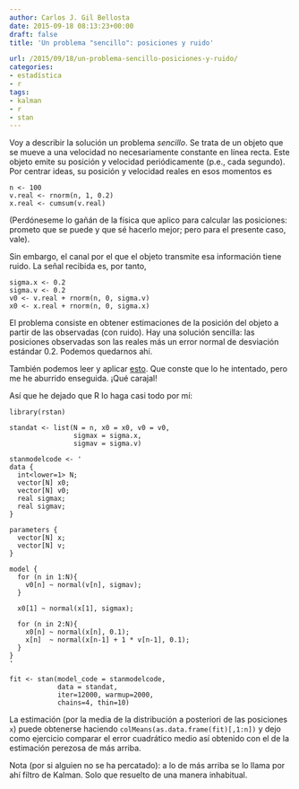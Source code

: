 ```yaml
---
author: Carlos J. Gil Bellosta
date: 2015-09-18 08:13:23+00:00
draft: false
title: 'Un problema "sencillo": posiciones y ruido'

url: /2015/09/18/un-problema-sencillo-posiciones-y-ruido/
categories:
- estadística
- r
tags:
- kalman
- r
- stan
---
```


Voy a describir la solución un problema _sencillo_. Se trata de un objeto que se mueve a una velocidad no necesariamente constante en línea recta. Este objeto emite su posición y velocidad periódicamente (p.e., cada segundo). Por centrar ideas, su posición y velocidad reales en esos momentos es



    n <- 100
    v.real <- rnorm(n, 1, 0.2)
    x.real <- cumsum(v.real)



(Perdóneseme lo gañán de la física que aplico para calcular las posiciones: prometo que se puede y que sé hacerlo mejor; pero para el presente caso, vale).

Sin embargo, el canal por el que el objeto transmite esa información tiene ruido. La señal recibida es, por tanto,



    sigma.x <- 0.2
    sigma.v <- 0.2
    v0 <- v.real + rnorm(n, 0, sigma.v)
    x0 <- x.real + rnorm(n, 0, sigma.x)



El problema consiste en obtener estimaciones de la posición del objeto a partir de las observadas (con ruido). Hay una solución sencilla: las posiciones observadas son las reales más un error normal de desviación estándar 0.2. Podemos quedarnos ahí.

También podemos leer y aplicar [esto](https://en.wikipedia.org/wiki/Kalman_filter). Que conste que lo he intentado, pero me he aburrido enseguida. ¡Qué carajal!

Así que he dejado que R lo haga casi todo por mí:



    library(rstan)

    standat <- list(N = n, x0 = x0, v0 = v0,
                    sigmax = sigma.x,
                    sigmav = sigma.v)

    stanmodelcode <- '
    data {
      int<lower=1> N;
      vector[N] x0;
      vector[N] v0;
      real sigmax;
      real sigmav;
    }

    parameters {
      vector[N] x;
      vector[N] v;
    }

    model {
      for (n in 1:N){
        v0[n] ~ normal(v[n], sigmav);
      }

      x0[1] ~ normal(x[1], sigmax);

      for (n in 2:N){
        x0[n] ~ normal(x[n], 0.1);
        x[n]  ~ normal(x[n-1] + 1 * v[n-1], 0.1);
      }
    }
    '

    fit <- stan(model_code = stanmodelcode,
                data = standat,
                iter=12000, warmup=2000,
                chains=4, thin=10)



La estimación (por la media de la distribución a posteriori de las posiciones `x`) puede obtenerse haciendo `colMeans(as.data.frame(fit)[,1:n])` y dejo como ejercicio comparar el error cuadrático medio así obtenido con el de la estimación perezosa de más arriba.

Nota (por si alguien no se ha percatado): a lo de más arriba se lo llama por ahí filtro de Kalman. Solo que resuelto de una manera inhabitual.


